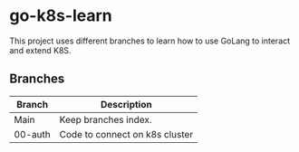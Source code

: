 # go-k8s-learn

This project uses different branches to learn how to use GoLang to interact and extend K8S.

## Branches

| Branch | Description |
| ------ | ----------- |
| Main   | Keep branches index. |
| 00-auth | Code to connect on k8s cluster |


